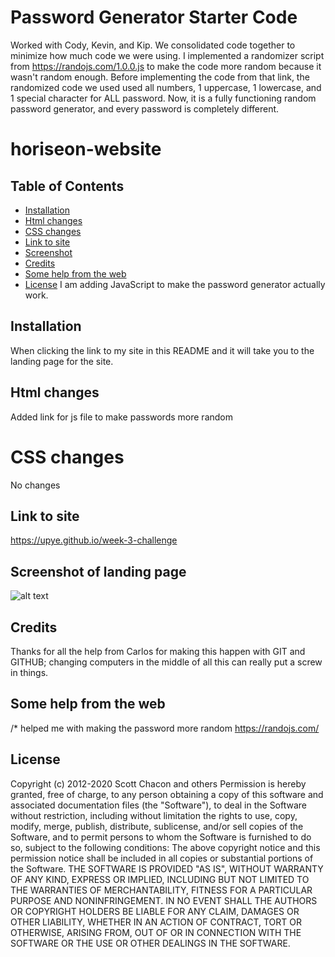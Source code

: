 # Password Generator Starter Code

Worked with Cody, Kevin, and Kip. We consolidated code together to minimize how much code we were using. I implemented a randomizer script from https://randojs.com/1.0.0.js to make the code more random because it wasn't random enough. Before implementing the code from that link, the randomized code we used used all numbers, 1 uppercase, 1 lowercase, and 1 special character for ALL password. Now, it is a fully functioning random password generator, and every password is completely different.



# horiseon-website
## Table of Contents 
* [Installation](#installation)
* [Html changes](#html-changes)
* [CSS changes](#css-changes)
* [Link to site](#link-to-site)
* [Screenshot](#screenshot-of-landing-page)
* [Credits](#credits)
* [Some help from the web](#some-help-from-the-web)
* [License](#license)
I am adding JavaScript to make the password generator actually work.
## Installation
When clicking the link to my site in this README and it will take you to the landing page for the site. 
## Html changes
Added link for js file to make passwords more random
# CSS changes
No changes
## Link to site
https://upye.github.io/week-3-challenge
## Screenshot of landing page
![alt text](assets/images/screenshot-horiseon-website.png)
## Credits
Thanks for all the help from Carlos for making this happen with GIT and GITHUB; changing computers in the middle of all this can really put a screw in things. 
## Some help from the web
/* helped me with making the password more random
https://randojs.com/
## License
Copyright (c) 2012-2020 Scott Chacon and others
Permission is hereby granted, free of charge, to any person obtaining
a copy of this software and associated documentation files (the
"Software"), to deal in the Software without restriction, including
without limitation the rights to use, copy, modify, merge, publish,
distribute, sublicense, and/or sell copies of the Software, and to
permit persons to whom the Software is furnished to do so, subject to
the following conditions:
The above copyright notice and this permission notice shall be
included in all copies or substantial portions of the Software.
THE SOFTWARE IS PROVIDED "AS IS", WITHOUT WARRANTY OF ANY KIND,
EXPRESS OR IMPLIED, INCLUDING BUT NOT LIMITED TO THE WARRANTIES OF
MERCHANTABILITY, FITNESS FOR A PARTICULAR PURPOSE AND
NONINFRINGEMENT. IN NO EVENT SHALL THE AUTHORS OR COPYRIGHT HOLDERS BE
LIABLE FOR ANY CLAIM, DAMAGES OR OTHER LIABILITY, WHETHER IN AN ACTION
OF CONTRACT, TORT OR OTHERWISE, ARISING FROM, OUT OF OR IN CONNECTION
WITH THE SOFTWARE OR THE USE OR OTHER DEALINGS IN THE SOFTWARE.